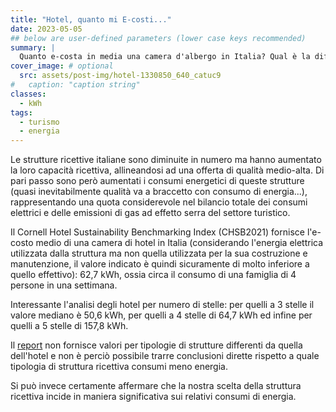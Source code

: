 ```yaml
---
title: "Hotel, quanto mi E-costi..."
date: 2023-05-05
## below are user-defined parameters (lower case keys recommended)
summary: |
  Quanto e-costa in media una camera d'albergo in Italia? Qual è la differenza tra un 3 stelle ed un 5 stelle? Cerchiamo di vedere gli alberghi sotto un'altra prospettiva.
cover_image: # optional
  src: assets/post-img/hotel-1330850_640_catuc9
#   caption: "caption string"
classes:
  - kWh
tags:
  - turismo
  - energia
---
```


Le strutture ricettive italiane sono diminuite in numero ma hanno aumentato la loro capacità ricettiva, allineandosi ad una offerta di qualità medio-alta. Di pari passo sono però aumentati i consumi energetici di queste strutture (quasi inevitabilmente qualità va a braccetto con consumo di energia...), rappresentando una quota considerevole nel bilancio totale dei consumi elettrici e delle emissioni di gas ad effetto serra del settore turistico.

Il Cornell Hotel Sustainability Benchmarking Index (CHSB2021) fornisce l'e-costo medio di una camera di hotel in Italia (considerando l'energia elettrica utilizzata dalla struttura ma non quella utilizzata per la sua costruzione e manutenzione, il valore indicato è quindi sicuramente di molto inferiore a quello effettivo): 62,7 kWh, ossia circa il consumo di una famiglia di 4 persone in una settimana.

Interessante l'analisi degli hotel per numero di stelle: per quelli a 3 stelle il valore mediano è 50,6 kWh, per quelli a 4 stelle di 64,7 kWh ed infine per quelli a 5 stelle di 157,8 kWh.

Il [report](https://ecommons.cornell.edu/handle/1813/109990) non fornisce valori per tipologie di strutture differenti da quella dell'hotel e non è perciò possibile trarre conclusioni dirette
rispetto a quale tipologia di struttura ricettiva consumi meno energia.

Si può invece certamente affermare che la nostra scelta della struttura ricettiva incide in maniera significativa sui relativi consumi di
energia.

<!--
  created 2023-05-05 00:08:19.996356 +0200 CEST m=+0.097740376
-->